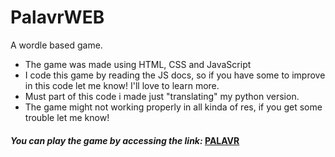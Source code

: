 # PalavrWEB
A wordle based game.
- The game was made using HTML, CSS and JavaScript
- I code this game by reading the JS docs, so if you have some to improve in this code let me know! I'll love to learn more.
- Must part of this code i made just "translating" my python version.
- The game might not working properly in all kinda of res, if you get some trouble let me know!


#### *You can play the game by accessing the link:* **[PALAVR](https://mateusfagunddes.github.io/PalavrWEB/)**

